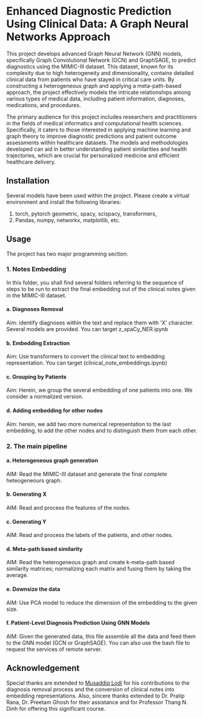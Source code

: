 # Enhanced Diagnostic Prediction Using Clinical Data: A Graph Neural Networks Approach

This project develops advanced Graph Neural Network (GNN) models, specifically Graph Convolutional Network (GCN) and GraphSAGE, to predict diagnostics using the MIMIC-III dataset. This dataset, known for its complexity due to high heterogeneity and dimensionality, contains detailed clinical data from patients who have stayed in critical care units. By constructing a heterogeneous graph and applying a meta-path-based approach, the project effectively models the intricate relationships among various types of medical data, including patient information, diagnoses, medications, and procedures.

The primary audience for this project includes researchers and practitioners in the fields of medical informatics and computational health sciences. Specifically, it caters to those interested in applying machine learning and graph theory to improve diagnostic predictions and patient outcome assessments within healthcare datasets. The models and methodologies developed can aid in better understanding patient similarities and health trajectories, which are crucial for personalized medicine and efficient healthcare delivery.

## Installation

Several models have been used within the project. Please create a virtual environment and install the following libraries:
1. torch, pytorch geometric, spacy, scispacy, transformers, 
2. Pandas, numpy, networkx, matplotlib, etc.

## Usage

The project has two major programming section:
### 1. Notes Embedding
In this folder, you shall find several folders referring to the sequence of steps to be run to extract the final embedding out of the clinical notes given in the MIMIC-III dataset.

#### a. Diagnoses Removal
Aim: identify diagnoses within the text and replace them with 'X' character. Several models are provided. You can target z_spaCy_NER.ipynb

#### b. Embedding Extraction
Aim: Use transformers to convert the clinical text to embedding representation.
You can target (clinical_note_embeddings.ipynb)

#### c. Grouping by Patients
Aim: Herein, we group the several embedding of one patients into one. We consider a normalized version. 

#### d. Adding embedding for other nodes
Aim: herein, we add two more numerical representation to the last embedding, to add the other nodes and to distinguish them from each other.

### 2. The main pipeline

#### a. Heterogeneous graph generation
AIM: Read the MIMIC-III dataset and generate the final complete heteogeneours graph.

#### b. Generating X
AIM: Read and process the features of the nodes.

#### c. Generating Y 
AIM: Read and process the labels of the patients, and other nodes.

#### d. Meta-path based similarity
AIM: Read the heterogeneous graph and create k-meta-path based similarity matrices; normalizing each matrix and fusing them by taking the average.

#### e. Downsize the data
AIM: Use PCA model to reduce the dimension of the embedding to the given size. 

#### f. Patient-Level Diagnosis Prediction Using GNN Models
AIM: Given the generated data, this file assemble all the data and feed them to the GNN model (GCN or GraphSAGE). You can also use the bash file to request the services of remote server.


## Acknowledgement

Special thanks are extended to [Musaddiq Lodi](https://github.com/lodimk2) for his contributions to the diagnosis removal process and the conversion of clinical notes into embedding representations.
Also, sincere thanks extended to Dr. Pratip Rana, Dr. Preetam Ghosh for their assistance and for Professor Thang N. Dinh for offering this significant course.